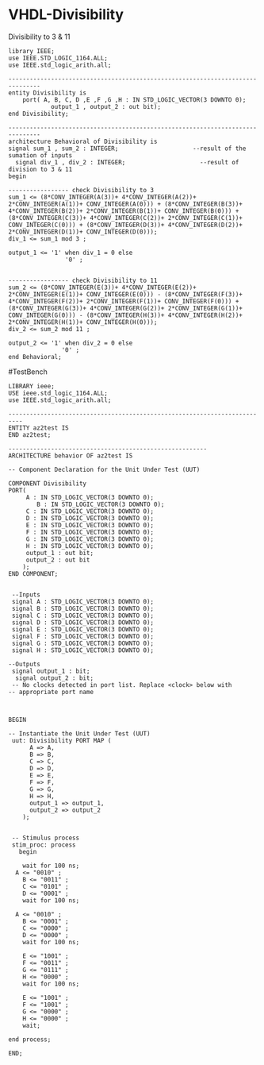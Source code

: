 # VHDL-Divisibility
Divisibility to 3 & 11


    library IEEE;
    use IEEE.STD_LOGIC_1164.ALL;
    use IEEE.std_logic_arith.all;

    -------------------------------------------------------------------------------
    entity Divisibility is
    	port( A, B, C, D ,E ,F ,G ,H : IN STD_LOGIC_VECTOR(3 DOWNTO 0);
		      	output_1 , output_2 : out bit);
    end Divisibility;

    -------------------------------------------------------------------------------
    architecture Behavioral of Divisibility is
  	signal sum_1 , sum_2 : INTEGER;                     --result of the sumation of inputs
	  signal div_1 , div_2 : INTEGER;                     --result of division to 3 & 11
    begin

    ----------------- check Divisibility to 3
	sum_1 <= (8*CONV_INTEGER(A(3))+ 4*CONV_INTEGER(A(2))+ 2*CONV_INTEGER(A(1))+ CONV_INTEGER(A(0))) + (8*CONV_INTEGER(B(3))+ 4*CONV_INTEGER(B(2))+ 2*CONV_INTEGER(B(1))+ CONV_INTEGER(B(0))) + (8*CONV_INTEGER(C(3))+ 4*CONV_INTEGER(C(2))+ 2*CONV_INTEGER(C(1))+ CONV_INTEGER(C(0))) + (8*CONV_INTEGER(D(3))+ 4*CONV_INTEGER(D(2))+ 2*CONV_INTEGER(D(1))+ CONV_INTEGER(D(0)));
	div_1 <= sum_1 mod 3 ;
	
	output_1 <= '1' when div_1 = 0 else
					'0' ;
					
					
    ----------------- check Divisibility to 11
	sum_2 <= (8*CONV_INTEGER(E(3))+ 4*CONV_INTEGER(E(2))+ 2*CONV_INTEGER(E(1))+ CONV_INTEGER(E(0))) - (8*CONV_INTEGER(F(3))+ 4*CONV_INTEGER(F(2))+ 2*CONV_INTEGER(F(1))+ CONV_INTEGER(F(0))) + (8*CONV_INTEGER(G(3))+ 4*CONV_INTEGER(G(2))+ 2*CONV_INTEGER(G(1))+ CONV_INTEGER(G(0))) - (8*CONV_INTEGER(H(3))+ 4*CONV_INTEGER(H(2))+ 2*CONV_INTEGER(H(1))+ CONV_INTEGER(H(0)));
	div_2 <= sum_2 mod 11 ;
	
	output_2 <= '1' when div_2 = 0 else
				   '0' ;
    end Behavioral;


#TestBench

    LIBRARY ieee;
    USE ieee.std_logic_1164.ALL;
    use IEEE.std_logic_arith.all;

    --------------------------------------------------------------------------
    ENTITY az2test IS
    END az2test;

    --------------------------------------------------------
    ARCHITECTURE behavior OF az2test IS 
 
    -- Component Declaration for the Unit Under Test (UUT)
 
    COMPONENT Divisibility
    PORT(
         A : IN STD_LOGIC_VECTOR(3 DOWNTO 0);
			B : IN STD_LOGIC_VECTOR(3 DOWNTO 0);
         C : IN STD_LOGIC_VECTOR(3 DOWNTO 0);
         D : IN STD_LOGIC_VECTOR(3 DOWNTO 0);
         E : IN STD_LOGIC_VECTOR(3 DOWNTO 0);
         F : IN STD_LOGIC_VECTOR(3 DOWNTO 0);
         G : IN STD_LOGIC_VECTOR(3 DOWNTO 0);
         H : IN STD_LOGIC_VECTOR(3 DOWNTO 0);
         output_1 : out bit;
         output_2 : out bit
        );
    END COMPONENT;
    

     --Inputs
     signal A : STD_LOGIC_VECTOR(3 DOWNTO 0);
     signal B : STD_LOGIC_VECTOR(3 DOWNTO 0);
     signal C : STD_LOGIC_VECTOR(3 DOWNTO 0);
     signal D : STD_LOGIC_VECTOR(3 DOWNTO 0);
     signal E : STD_LOGIC_VECTOR(3 DOWNTO 0);
     signal F : STD_LOGIC_VECTOR(3 DOWNTO 0);
     signal G : STD_LOGIC_VECTOR(3 DOWNTO 0);
     signal H : STD_LOGIC_VECTOR(3 DOWNTO 0);

 	--Outputs
     signal output_1 : bit;
      signal output_2 : bit;
     -- No clocks detected in port list. Replace <clock> below with 
    -- appropriate port name 
 

 
    BEGIN
 
	-- Instantiate the Unit Under Test (UUT)
     uut: Divisibility PORT MAP (
          A => A,
          B => B,
          C => C,
          D => D,
          E => E,
          F => F,
          G => G,
          H => H,
          output_1 => output_1,
          output_2 => output_2
        );


     -- Stimulus process
     stim_proc: process
       begin		

		wait for 100 ns;	
      A <= "0010" ;
		B <= "0011" ;
		C <= "0101" ;
		D <= "0001" ;
		wait for 100 ns;
		
      A <= "0010" ;
		B <= "0001" ;
		C <= "0000" ;
		D <= "0000" ;
		wait for 100 ns;
		
		E <= "1001" ;
		F <= "0011" ;
		G <= "0111" ;
		H <= "0000" ;
		wait for 100 ns;
		
		E <= "1001" ;
		F <= "1001" ;
		G <= "0000" ;
		H <= "0000" ;
		wait;
		
    end process;

    END;
